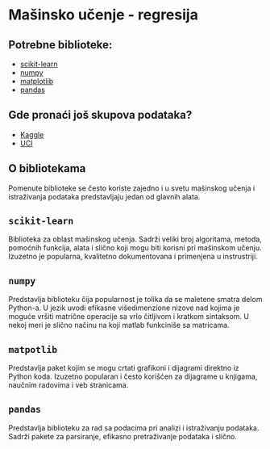 # Mašinsko učenje - regresija

## Potrebne biblioteke:
- [scikit-learn](scikit-learn.org)
- [numpy](http://www.numpy.org/)
- [matplotlib](https://matplotlib.org/)
- [pandas](https://pandas.pydata.org/)

## Gde pronaći još skupova podataka?
- [Kaggle](https://www.kaggle.com/)
- [UCI](https://archive.ics.uci.edu/ml/datasets.html)

## O bibliotekama
Pomenute biblioteke se često koriste zajedno i u svetu mašinskog učenja i istraživanja podataka
predstavljaju jedan od glavnih alata.

## `scikit-learn`
Biblioteka za oblast mašinskog učenja. Sadrži veliki broj algoritama, metoda, pomoćnih funkcija, alata i slično koji mogu
biti korisni pri mašinskom učenju. Izuzetno je popularna, kvalitetno dokumentovana i primenjena u instrustriji.

## `numpy`
Predstavlja biblioteku čija popularnost je tolika da se maletene smatra delom Python-a. U jezik uvodi
efikasne višedimenzione nizove nad kojima je moguće vršiti matrične operacije sa vrlo čitljivom i kratkom sintaksom.
U nekoj meri je slično načinu na koji matlab funkciniše sa matricama.

## `matpotlib`
Predstavlja paket kojim se mogu crtati grafikoni i dijagrami direktno iz Python koda.
Izuzetno popularan i često korišćen za dijagrame u knjigama, naučnim radovima i veb stranicama.

## `pandas`
Predstavlja biblioteku za rad sa podacima pri analizi i istraživanju podataka. Sadrži pakete za
parsiranje, efikasno pretraživanje podataka i slično.
